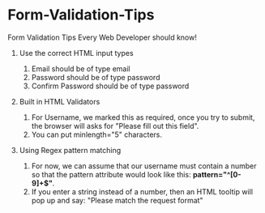 # Form-Validation-Tips
Form Validation Tips Every Web Developer should know!

1. Use the correct HTML input types
   1. Email should be of type email
   2. Password should be of type password
   3. Confirm Password should be of type password

2. Built in HTML Validators
   1. For Username, we marked this as required, once you try to submit, the browser
  will asks for "Please fill out this field".
   2. You can put minlength="5" characters.

3. Using Regex pattern matching
    1. For now, we can assume that our username must contain a number so that the pattern attribute would look like this: **pattern="^[0-9]+$"**.
    2. If you enter a string instead of a number, then an HTML tooltip will pop up and say: "Please match the request format"

